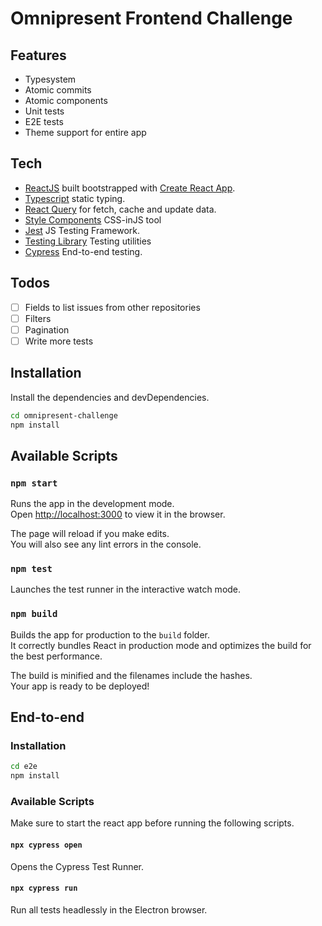 # Omnipresent Frontend Challenge

## Features

- Typesystem
- Atomic commits
- Atomic components
- Unit tests
- E2E tests
- Theme support for entire app

## Tech

- [ReactJS](https://reactjs.org/) built bootstrapped with [Create React App](https://github.com/facebook/create-react-app).
- [Typescript](https://www.typescriptlang.org/) static typing.
- [React Query](https://react-query.tanstack.com/) for fetch, cache and update data.
- [Style Components](https://styled-components.com/) CSS-inJS tool
- [Jest](https://jestjs.io/) JS Testing Framework.
- [Testing Library](https://testing-library.com/) Testing utilities
- [Cypress](https://www.cypress.io/) End-to-end testing.

## Todos
- [ ] Fields to list issues from other repositories
- [ ] Filters
- [ ] Pagination
- [ ] Write more tests

## Installation

Install the dependencies and devDependencies.

```sh
cd omnipresent-challenge
npm install
```

## Available Scripts

### `npm start`

Runs the app in the development mode.\
Open [http://localhost:3000](http://localhost:3000) to view it in the browser.

The page will reload if you make edits.\
You will also see any lint errors in the console.

### `npm test`

Launches the test runner in the interactive watch mode.

### `npm build`

Builds the app for production to the `build` folder.\
It correctly bundles React in production mode and optimizes the build for the best performance.

The build is minified and the filenames include the hashes.\
Your app is ready to be deployed!

## End-to-end

### Installation

```sh
cd e2e
npm install
```

### Available Scripts

Make sure to start the react app before running the following scripts.

#### `npx cypress open`

Opens the Cypress Test Runner.

#### `npx cypress run`

Run all tests headlessly in the Electron browser.
